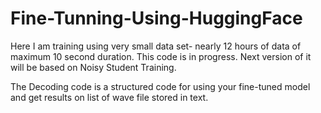# Fine-Tunning-Using-HuggingFace

Here I am training using very small data set- nearly 12 hours of data of maximum 10 second duration. This code is in progress. Next version of it will be based on Noisy Student Training. 


The Decoding code is a structured code for using your fine-tuned model and get results on list of wave file stored in text. 
